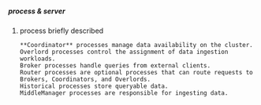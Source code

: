 ##### process & server

1. process briefly described

   ```
   **Coordinator** processes manage data availability on the cluster.
   Overlord processes control the assignment of data ingestion workloads.
   Broker processes handle queries from external clients.
   Router processes are optional processes that can route requests to Brokers, Coordinators, and Overlords.
   Historical processes store queryable data.
   MiddleManager processes are responsible for ingesting data.
   ```

   




